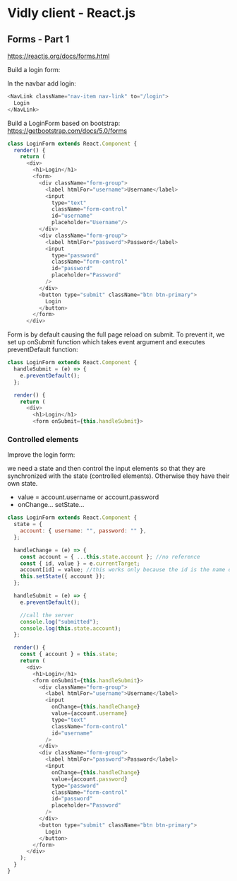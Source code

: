 # Vidly client - React.js

## Forms - Part 1

https://reactjs.org/docs/forms.html


Build a login form:

In the navbar add login:
```javascript
<NavLink className="nav-item nav-link" to="/login">
  Login
</NavLink>
```

Build a LoginForm based on bootstrap:
https://getbootstrap.com/docs/5.0/forms

```javascript
class LoginForm extends React.Component {
  render() {
    return (
      <div>
        <h1>Login</h1>
        <form>
          <div className="form-group">
            <label htmlFor="username">Username</label>
            <input 
              type="text" 
              className="form-control" 
              id="username" 
              placeholder="Username"/>
          </div>
          <div className="form-group">
            <label htmlFor="password">Password</label>
            <input
              type="password"
              className="form-control"
              id="password"
              placeholder="Password"
            />
          </div>
          <button type="submit" className="btn btn-primary">
            Login
          </button>
        </form>
      </div>
```

Form is by default causing the full page reload on submit. To prevent it, we set up onSubmit function which takes event argument and executes preventDefault function:

```javascript
class LoginForm extends React.Component {
  handleSubmit = (e) => {
    e.preventDefault();
  };

  render() {
    return (
      <div>
        <h1>Login</h1>
        <form onSubmit={this.handleSubmit}>
```

### Controlled elements

Improve the login form:

we need a state and then control the input elements so that they are synchronized with the state (controlled elements). Otherwise they have their own state.

- value = account.username or account.password
- onChange... setState...

```javascript
class LoginForm extends React.Component {
  state = {
    account: { username: "", password: "" },
  };

  handleChange = (e) => {
    const account = { ...this.state.account }; //no reference
    const { id, value } = e.currentTarget;
    account[id] = value; //this works only because the id is the name of the attribute
    this.setState({ account });
  };

  handleSubmit = (e) => {
    e.preventDefault();

    //call the server
    console.log("submitted");
    console.log(this.state.account);
  };

  render() {
    const { account } = this.state;
    return (
      <div>
        <h1>Login</h1>
        <form onSubmit={this.handleSubmit}>
          <div className="form-group">
            <label htmlFor="username">Username</label>
            <input
              onChange={this.handleChange}
              value={account.username}
              type="text"
              className="form-control"
              id="username"
            />
          </div>
          <div className="form-group">
            <label htmlFor="password">Password</label>
            <input
              onChange={this.handleChange}
              value={account.password}
              type="password"
              className="form-control"
              id="password"
              placeholder="Password"
            />
          </div>
          <button type="submit" className="btn btn-primary">
            Login
          </button>
        </form>
      </div>
    );
  }
}
```
